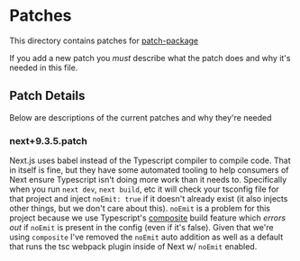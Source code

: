 # Patches

This directory contains patches for [patch-package](https://github.com/ds300/patch-package#readme)

If you add a new patch you _must_ describe what the patch does and why it's needed in this file.

## Patch Details

Below are descriptions of the current patches and why they're needed

### next+9.3.5.patch

Next.js uses babel instead of the Typescript compiler to compile code. That in itself is fine, but they have some automated tooling to help consumers of Next ensure Typescript isn't doing more work than it needs to. Specifically when you run `next dev`, `next build`, etc it will check your tsconfig file for that project and inject `noEmit: true` if it doesn't already exist (it also injects other things, but we don't care about this). `noEmit` is a problem for this project because we use Typescript's [composite](https://www.typescriptlang.org/docs/handbook/project-references.html) build feature which _errors out_ if `noEmit` is present in the config (even if it's false). Given that we're using `composite` I've removed the `noEmit` auto addition as well as a default that runs the tsc webpack plugin inside of Next w/ `noEmit` enabled.
